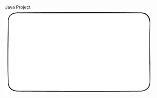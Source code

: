 Java Project
![alt text](https://github.com/Velt1/auth/blob/master/structure.excalidraw.png?raw=true)
